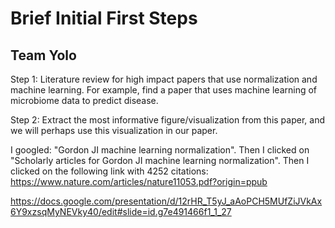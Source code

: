 # Brief Initial First Steps

## Team Yolo
  
 Step 1: Literature review for high impact papers that use normalization and machine learning. 
       For example, find a paper that uses machine learning of microbiome data to predict disease. 
 
 Step 2: Extract the most informative figure/visualization from this paper, and we will perhaps use this visualization in our paper. 

  I googled: "Gordon JI machine learning normalization". Then I clicked on "Scholarly articles for Gordon JI machine learning normalization".
       Then I clicked on the following link with 4252 citations: https://www.nature.com/articles/nature11053.pdf?origin=ppub
  
  https://docs.google.com/presentation/d/12rHR_T5yJ_aAoPCH5MUfZiJVkAx6Y9xzsqMyNEVky40/edit#slide=id.g7e491466f1_1_27
